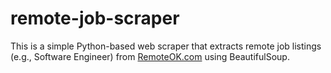 # remote-job-scraper
This is a simple Python-based web scraper that extracts remote job listings (e.g., Software Engineer) from [RemoteOK.com](https://remoteok.com) using BeautifulSoup.
